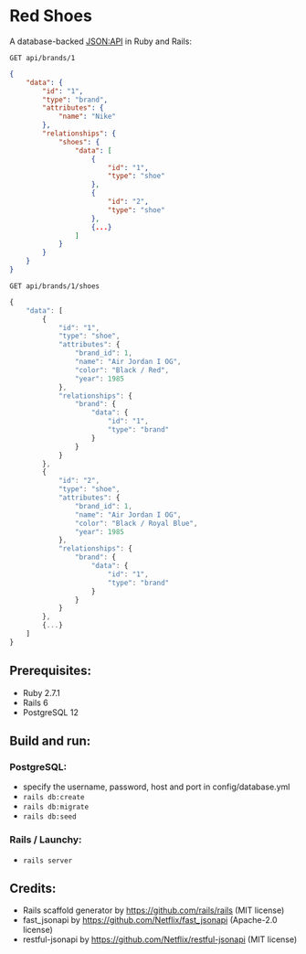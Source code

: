 # Red Shoes
A database-backed [JSON:API](http://jsonapi.org/) in Ruby and Rails:
```HTTP
GET api/brands/1
```

```JSON
{
    "data": {
        "id": "1",
        "type": "brand",
        "attributes": {
            "name": "Nike"
        },
        "relationships": {
            "shoes": {
                "data": [
                    {
                        "id": "1",
                        "type": "shoe"
                    },
                    {
                        "id": "2",
                        "type": "shoe"
                    },
                    {...}
                ]
            }
        }
    }
}
```

```HTTP
GET api/brands/1/shoes
```

```JavaScript
{
    "data": [
        {
            "id": "1",
            "type": "shoe",
            "attributes": {
                "brand_id": 1,
                "name": "Air Jordan I OG",
                "color": "Black / Red",
                "year": 1985
            },
            "relationships": {
                "brand": {
                    "data": {
                        "id": "1",
                        "type": "brand"
                    }
                }
            }
        },
        {
            "id": "2",
            "type": "shoe",
            "attributes": {
                "brand_id": 1,
                "name": "Air Jordan I OG",
                "color": "Black / Royal Blue",
                "year": 1985
            },
            "relationships": {
                "brand": {
                    "data": {
                        "id": "1",
                        "type": "brand"
                    }
                }
            }
        },
        {...}
    ]
}
```

## Prerequisites:
- Ruby 2.7.1
- Rails 6
- PostgreSQL 12

## Build and run:
### PostgreSQL:
- specify the username, password, host and port in config/database.yml
- `rails db:create`
- `rails db:migrate`
- `rails db:seed`
### Rails / Launchy:
- `rails server`

## Credits:
- Rails scaffold generator by https://github.com/rails/rails (MIT license)
- fast_jsonapi by https://github.com/Netflix/fast_jsonapi (Apache-2.0 license)
- restful-jsonapi by https://github.com/Netflix/restful-jsonapi (MIT license)
